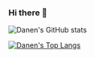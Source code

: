 ### Hi there 👋

![Danen's GitHub stats](https://github-readme-stats.vercel.app/api?username=Danendra10&show_icons=true&theme=gruvbox)

[![Danen's Top Langs](https://github-readme-stats.vercel.app/api/top-langs/?username=Danendra10&layout=compact)](https://github.com/anuraghazra/github-readme-stats)

<!--
**Danendra10/Danendra10** is a ✨ _special_ ✨ repository because its `README.md` (this file) appears on your GitHub profile.

Here are some ideas to get you started:

- 🔭 I’m currently working on ...
- 🌱 I’m currently learning ...
- 👯 I’m looking to collaborate on ...
- 🤔 I’m looking for help with ...
- 💬 Ask me about ...
- 📫 How to reach me: ...
- 😄 Pronouns: ...
- ⚡ Fun fact: ...
-->

